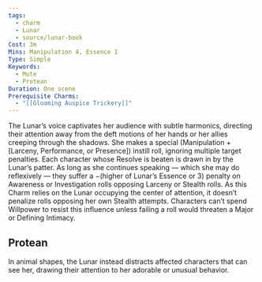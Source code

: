 ```yaml
---
tags:
  - charm
  - Lunar
  - source/lunar-book
Cost: 3m
Mins: Manipulation 4, Essence 1
Type: Simple
Keywords:
  - Mute
  - Protean
Duration: One scene
Prerequisite Charms:
  - "[[Gloaming Auspice Trickery]]"
---
```

The Lunar’s voice captivates her audience with subtle harmonics, directing their attention away from the deft motions of her hands or her allies creeping through the shadows. She makes a special (Manipulation + [Larceny, Performance, or Presence]) instill roll, ignoring multiple target penalties. Each character whose Resolve is beaten is drawn in by the Lunar’s patter. As long as she continues speaking — which she may do reflexively — they suffer a −(higher of Lunar’s Essence or 3) penalty on Awareness or Investigation rolls opposing Larceny or Stealth rolls. As this Charm relies on the Lunar occupying the center of attention, it doesn’t penalize rolls opposing her own Stealth attempts. Characters can’t spend Willpower to resist this influence unless failing a roll would threaten a Major or Defining Intimacy. 
## Protean 

In animal shapes, the Lunar instead distracts affected characters that can see her, drawing their attention to her adorable or unusual behavior.